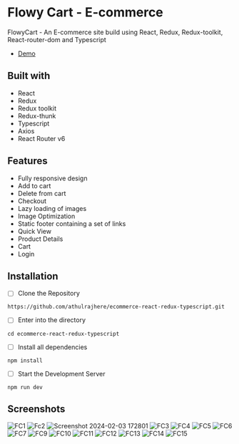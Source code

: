 # Flowy Cart - E-commerce

FlowyCart - An E-commerce site build using React, Redux, Redux-toolkit, React-router-dom and Typescript

- [Demo](https://flowy-cart.vercel.app/)

## Built with

+ React
+ Redux
+ Redux toolkit
+ Redux-thunk
+ Typescript
+ Axios
+ React Router v6

## Features

+ Fully responsive design
+ Add to cart
+ Delete from cart
+ Checkout
+ Lazy loading of images
+ Image Optimization
+ Static footer containing a set of links
+ Quick View
+ Product Details
+ Cart
+ Login

## Installation

- [ ] Clone the Repository
```
https://github.com/athulrajhere/ecommerce-react-redux-typescript.git
```
- [ ] Enter into the directory
```
cd ecommerce-react-redux-typescript
```
- [ ] Install all dependencies
```
npm install
```
- [ ] Start the Development Server
```
npm run dev
```

## Screenshots
![FC1](https://github.com/athulrajhere/FlowyCart-ecommerce-react-redux/assets/47721687/08bfe128-7342-4c40-8068-f6e925391932)
![Fc2](https://github.com/athulrajhere/FlowyCart-ecommerce-react-redux/assets/47721687/3791886a-949f-459a-bb0c-6717d5872987)
![Screenshot 2024-02-03 172801](https://github.com/athulrajhere/FlowyCart-ecommerce-react-redux/assets/47721687/8028e20b-ba8f-4324-8119-d90d6cf02f66)
![FC3](https://github.com/athulrajhere/FlowyCart-ecommerce-react-redux/assets/47721687/698c079d-a4ee-463d-ace3-5f0236eb7795)
![FC4](https://github.com/athulrajhere/FlowyCart-ecommerce-react-redux/assets/47721687/0404dffe-fcad-443e-8e65-054c83b568e9)
![FC5](https://github.com/athulrajhere/FlowyCart-ecommerce-react-redux/assets/47721687/b2151f0a-5037-4355-909f-87ba054a0085)
![FC6](https://github.com/athulrajhere/FlowyCart-ecommerce-react-redux/assets/47721687/536a196e-928d-47c4-b212-02081be8b5be)
![FC7](https://github.com/athulrajhere/FlowyCart-ecommerce-react-redux/assets/47721687/13cc6369-f7bc-4119-a159-157dca1f28ea)
![FC9](https://github.com/athulrajhere/FlowyCart-ecommerce-react-redux/assets/47721687/3ee72e18-4ae5-4305-8822-03868063b08c)
![FC10](https://github.com/athulrajhere/FlowyCart-ecommerce-react-redux/assets/47721687/1b7fcc66-85f3-496e-96e4-579248a5b3f0)
![FC11](https://github.com/athulrajhere/FlowyCart-ecommerce-react-redux/assets/47721687/3e10c9ee-c504-4635-99ae-cf76931a3d65)
![FC12](https://github.com/athulrajhere/FlowyCart-ecommerce-react-redux/assets/47721687/608ed03d-3184-4a65-aec0-f946765a1291)
![FC13](https://github.com/athulrajhere/FlowyCart-ecommerce-react-redux/assets/47721687/fe099ccc-9c70-469c-92db-00e6afb8f615)
![FC14](https://github.com/athulrajhere/FlowyCart-ecommerce-react-redux/assets/47721687/aa80a7d6-eb6a-467b-ba2e-db0604af676a)
![FC15](https://github.com/athulrajhere/FlowyCart-ecommerce-react-redux/assets/47721687/dab47779-8b55-4b6b-bc3c-491e806f50b9)
